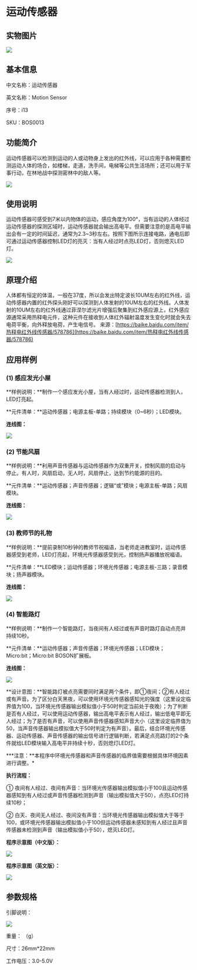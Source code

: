 # 运动传感器

## 实物图片

![](.gitbook/assets/boson-yun-dong-chuan-gan-qi-shi-wu-tu-pian.jpg)

## 基本信息

中文名称：运动传感器

英文名称：Motion Sensor

序号：i13

SKU：BOS0013

## 功能简介

运动传感器可以检测到运动的人或动物身上发出的红外线，可以应用于各种需要检测运动人体的场合，如楼梯，走道，洗手间，电梯等公共生活场所；还可以用于军事行动，在林地战中探测密林中的敌人等。

![](.gitbook/assets/boson-yun-dong-chuan-gan-qi-mo-kuai-jian-jie.png)

## 使用说明

运动传感器可感受到7米以内物体的运动，感应角度为100°，当有运动的人体经过运动传感器的探测区域时，运动传感器就会输出高电平。但需要注意的是高电平输出会有一定的时间延迟，通常为2.3~3秒左右。按照下图所示连接电路，通电后即可通过运动传感器控制LED灯的亮灭：当有人经过时点亮LED灯，否则熄灭LED灯。

![](.gitbook/assets/boson-yun-dong-chuan-gan-qi-shi-yong-shuo-ming.png)

## 原理介绍

人体都有恒定的体温，一般在37度，所以会发出特定波长10UM左右的红外线，运动传感器内置的红外探头刚好可以探测到人体发射的10UM左右的红外线。人体发射的10UM左右的红外线通过菲涅尔滤光片增强后聚集到红外感应源上，红外感应源通常采用热释电元件，这种元件在接收到人体红外辐射温度发生变化时就会失去电荷平衡，向外释放电荷，产生电信号。 来源：[https://baike.baidu.com/item/热释电红外线传感器/578786](https://baike.baidu.com/item/热释电红外线传感器/578786)

## 应用样例

### \(1\) 感应发光小屋

**样例说明：**制作一个感应发光小屋，当有人经过时，运动传感器检测到人，LED灯亮起。

**元件清单：**运动传感器；电源主板-单路；持续模块（0~6秒）；LED模块。

**连线图：**

![](.gitbook/assets/boson-yun-dong-chuan-gan-qi-ying-yong-yang-li-1-lian-xian-tu.png)

### \(2\) 节能风扇

**样例说明：**利用声音传感器与运动传感器作为双重开关，控制风扇的启动与停止。有人时，风扇启动，无人时，风扇停止，达到节约能源的目的。

**元件清单：**运动传感器；声音传感器；逻辑“或”模块；电源主板-单路；风扇模块。

**连线图：**

![](.gitbook/assets/boson-yun-dong-chuan-gan-qi-ying-yong-yang-li-2-lian-xian-tu.png)

### \(3\) 教师节的礼物

**样例说明：**提前录制10秒钟的教师节祝福语，当老师走进教室时，运动传感器感受到老师，LED灯亮起，环境光传感器感受到光，控制扬声器播放祝福语。

**元件清单：**LED模块；运动传感器；环境光传感器；电源主板-三路；录音模块；扬声器模块。

**连线图：**

![](.gitbook/assets/boson-yun-dong-chuan-gan-qi-ying-yong-yang-li-3-lian-xian-tu.png)

### \(4\) 智能路灯

**样例说明：**制作一个智能路灯，当夜间有人经过或有声音时路灯自动点亮并持续10秒。

**元件清单：**运动传感器；声音传感器；环境光传感器；LED模块；Micro:bit；Micro:bit BOSON扩展板。

**连线图：**

![](.gitbook/assets/boson-yun-dong-chuan-gan-qi-ying-yong-yang-li-4-lian-xian-tu.png)

**设计意图：**智能路灯被点亮需要同时满足两个条件，即①夜间；②有人经过或有声音。为了区分白天黑夜，可以使用环境光传感器感知光的强度（这里设定临界值为100，当环境光传感器输出模拟值小于50时判定当前处于夜晚）；为了判断是否有人经过，可以使用运动传感器，输出高电平表示有人经过，输出低电平即无人经过；为了是否有声音，可以使用声音传感器感知声音大小（这里设定临界值为50，当声音传感器输出模拟值大于50时判定为有声音）。最后，结合环境光传感器、运动传感器、声音传感器的输出信号进行逻辑判断，若满足点亮路灯的2个条件就给LED模块输入高电平并持续十秒，否则熄灯LED灯。

**\*注意：**本程序中环境光传感器和声音传感器的临界值需要根据具体环境因素进行调整。\*

**执行流程：**

① 夜间有人经过、夜间有声音：当环境光传感器输出模拟值小于100且运动传感器感知到有人经过或声音传感器检测到声音（输出模拟值大于50），点亮LED灯持续10秒；

② 白天、夜间无人经过、夜间没有声音：当环境光传感器输出模拟值大于等于100，或环境光传感器输出模拟值小于100但运动传感器未感知到有人经过且声音传感器未检测到声音（输出模拟值小于50），熄灭LED灯。

**程序示意图（中文版）：**

![](.gitbook/assets/boson-yun-dong-chuan-gan-qi-ying-yong-yang-li-4-cheng-xu-shi-yi-tu-zhong-wen-ban.png)

**程序示意图（英文版）：**

![](.gitbook/assets/boson-yun-dong-chuan-gan-qi-ying-yong-yang-li-4-cheng-xu-shi-yi-tu-ying-wen-ban.png)

## 参数规格

引脚说明：

![](.gitbook/assets/boson-yun-dong-chuan-gan-qi-yin-jiao-shuo-ming.png)

重量： （g）

尺寸：26mm\*22mm

工作电压：3.0-5.0V

